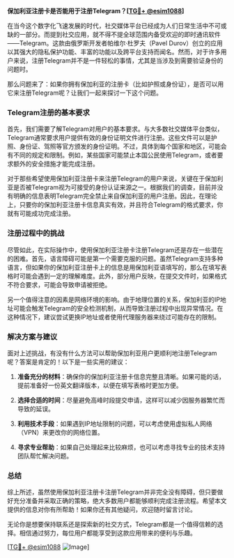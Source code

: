 **保加利亚注册卡是否能用于注册Telegram？[[TG💪+ @esim1088](https://t.me/s/esim1088)]**

在当今这个数字化飞速发展的时代，社交媒体平台已经成为人们日常生活中不可或缺的一部分。而提到社交应用，就不得不提全球范围内备受欢迎的即时通讯软件——Telegram。这款由俄罗斯开发者帕维尔·杜罗夫（Pavel Durov）创立的应用以其强大的隐私保护功能、丰富的功能以及跨平台支持而闻名。然而，对于许多用户来说，注册Telegram并不是一件轻松的事情，尤其是当涉及到需要验证身份的问题时。

那么问题来了：如果你拥有保加利亚的注册卡（比如护照或身份证），是否可以用它来注册Telegram呢？让我们一起来探讨一下这个问题。

### Telegram注册的基本要求

首先，我们需要了解Telegram对用户的基本要求。与大多数社交媒体平台类似，Telegram通常要求用户提供有效的身份证明文件进行注册。这些文件可以是护照、身份证、驾照等官方颁发的身份证明。不过，具体到每个国家和地区，可能会有不同的规定和限制。例如，某些国家可能禁止本国公民使用Telegram，或者要求额外的安全措施才能完成注册。

对于那些希望使用保加利亚注册卡来注册Telegram的用户来说，关键在于保加利亚是否被Telegram视为可接受的身份认证来源之一。根据我们的调查，目前并没有明确的信息表明Telegram完全禁止来自保加利亚的用户注册。因此，在理论上，只要你的保加利亚注册卡信息真实有效，并且符合Telegram的格式要求，你就有可能成功完成注册。

### 注册过程中的挑战

尽管如此，在实际操作中，使用保加利亚注册卡注册Telegram还是存在一些潜在的困难。首先，语言障碍可能是第一个需要克服的问题。虽然Telegram支持多种语言，但如果你的保加利亚注册卡上的信息是用保加利亚语填写的，那么在填写表格时可能会遇到一定的理解难度。此外，部分用户反映，在提交文件时，如果格式不符合要求，可能会导致申请被拒绝。

另一个值得注意的因素是网络环境的影响。由于地理位置的关系，保加利亚的IP地址可能会触发Telegram的安全检测机制，从而导致注册过程中出现异常情况。在这种情况下，建议尝试更换IP地址或者使用代理服务器来绕过可能存在的限制。

### 解决方案与建议

面对上述挑战，有没有什么方法可以帮助保加利亚用户更顺利地注册Telegram呢？答案是肯定的！以下是一些实用的建议：

1. **准备充分的材料**：确保你的保加利亚注册卡信息完整且清晰。如果可能的话，提前准备好一份英文翻译版本，以便在填写表格时更加方便。
   
2. **选择合适的时间**：尽量避免高峰时段提交申请，这样可以减少因服务器繁忙而导致的延误。

3. **利用技术手段**：如果遇到IP地址限制的问题，可以考虑使用虚拟私人网络（VPN）来更改你的网络位置。

4. **寻求专业帮助**：如果自己处理起来比较麻烦，也可以考虑寻找专业的技术支持团队帮忙解决问题。

### 总结

综上所述，虽然使用保加利亚注册卡注册Telegram并非完全没有障碍，但只要做好充分准备并采取正确的策略，绝大多数用户都能够顺利完成注册流程。希望本文提供的信息对你有所帮助！如果你还有其他疑问，欢迎随时留言讨论。

无论你是想要保持联系还是探索新的社交方式，Telegram都是一个值得信赖的选择。相信通过努力，每位用户都能享受到这款应用带来的便利与乐趣。

[[TG💪+ @esim1088](https://t.me/s/esim1088) ![Image](https://i.postimg.cc/4NQfJmqS/Snipaste-2025-05-13-00-14-12.png)]
